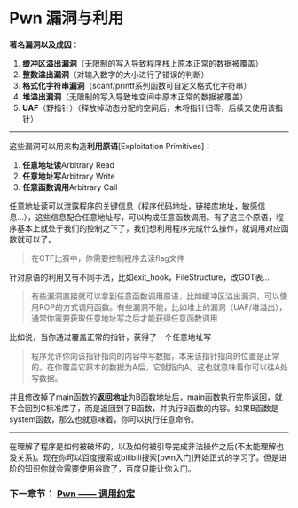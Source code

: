 # Pwn 漏洞与利用

**著名漏洞以及成因**：

1. **缓冲区溢出漏洞**（无限制的写入导致程序栈上原本正常的数据被覆盖）
2. **整数溢出漏洞**（对输入数字的大小进行了错误的判断）
3. **格式化字符串漏洞**（scanf/printf系列函数可自定义格式化字符串）
4. **堆溢出漏洞**（无限制的写入导致堆空间中原本正常的数据被覆盖）
5. **UAF**（野指针）（释放掉动态分配的空间后，未将指针归零，后续又使用该指针）

---

这些漏洞可以用来构造**利用原语**[Exploitation Primitives]：
1. **任意地址读**Arbitrary Read
2. **任意地址写**Arbitrary Write
3. **任意函数调用**Arbitrary Call

任意地址读可以泄露程序的关键信息（程序代码地址，链接库地址，敏感信息...），这些信息配合任意地址写，可以构成任意函数调用。有了这三个原语，程序基本上就处于我们的控制之下了，我们想利用程序完成什么操作，就调用对应函数就可以了。
> 在CTF比赛中，你需要控制程序去读flag文件

针对原语的利用又有不同手法，比如exit_hook，FileStructure，改GOT表...

> 有些漏洞直接就可以拿到任意函数调用原语，比如缓冲区溢出漏洞，可以使用ROP的方式调用函数。有些漏洞不能，比如堆上的漏洞（UAF/堆溢出），通常你需要获取任意地址写之后才能获得任意函数调用

比如说，当你通过覆盖正常的指针，获得了一个任意地址写
> 程序允许你向该指针指向的内容中写数据，本来该指针指向的位置是正常的。在你覆盖它原本的数据为A后，它就指向A。这也就意味着你可以往A处写数据。

并且修改掉了main函数的**返回地址**为B函数地址后，main函数执行完毕返回，就不会回到C标准库了，而是返回到了B函数，并执行B函数的内容。如果B函数是system函数，那么也就意味着，你可以执行任意命令。

---
在理解了程序是如何被破坏的，以及如何被引导完成非法操作之后(不太能理解也没关系)。现在你可以百度搜索或bilibili搜索[pwn入门]开始正式的学习了。但是进阶的知识你就会需要使用谷歌了，百度只能让你入门。


### 下一章节： [Pwn —— 调用约定](./calling_conventions.md)